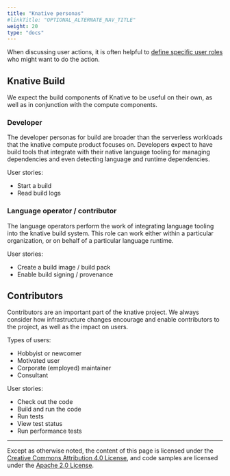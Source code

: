 ```yaml
---
title: "Knative personas"
#linkTitle: "OPTIONAL_ALTERNATE_NAV_TITLE"
weight: 20
type: "docs"
---
```


When discussing user actions, it is often helpful to
[define specific user roles](<https://en.wikipedia.org/wiki/Persona_(user_experience)>)
who might want to do the action.

## Knative Build

We expect the build components of Knative to be useful on their own, as well as
in conjunction with the compute components.

### Developer

The developer personas for build are broader than the serverless workloads that
the knative compute product focuses on. Developers expect to have build tools
that integrate with their native language tooling for managing dependencies and
even detecting language and runtime dependencies.

User stories:

- Start a build
- Read build logs

### Language operator / contributor

The language operators perform the work of integrating language tooling into the
knative build system. This role can work either within a particular
organization, or on behalf of a particular language runtime.

User stories:

- Create a build image / build pack
- Enable build signing / provenance

## Contributors

Contributors are an important part of the knative project. We always consider
how infrastructure changes encourage and enable contributors to the project, as
well as the impact on users.

Types of users:

- Hobbyist or newcomer
- Motivated user
- Corporate (employed) maintainer
- Consultant

User stories:

- Check out the code
- Build and run the code
- Run tests
- View test status
- Run performance tests

---

Except as otherwise noted, the content of this page is licensed under the
[Creative Commons Attribution 4.0 License](https://creativecommons.org/licenses/by/4.0/),
and code samples are licensed under the
[Apache 2.0 License](https://www.apache.org/licenses/LICENSE-2.0).
